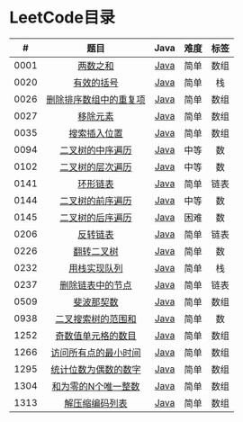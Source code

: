 # LeetCode目录

| # | 题目 | Java | 难度 | 标签 |
| :----:| :----:| :----: |:----: | :----:|
| 0001 | [两数之和](https://leetcode-cn.com/problems/two-sum) | [Java](https://github.com/yyuguang/leetcode/blob/master/src/com/lnzz/%E6%96%90%E6%B3%A2%E9%82%A3%E5%A5%91%E6%95%B0/_1_%E4%B8%A4%E6%95%B0%E4%B9%8B%E5%92%8C.java) | 简单 | 数组 |
| 0020 | [有效的括号](https://leetcode-cn.com/problems/valid-parentheses) | [Java](https://github.com/yyuguang/leetcode/blob/master/src/com/lnzz/栈/_20_有效的括号.java) | 简单 | 栈 |
| 0026 | [删除排序数组中的重复项](https://leetcode-cn.com/problems/remove-duplicates-from-sorted-array) | [Java](https://github.com/yyuguang/leetcode/blob/master/src/com/lnzz/%E6%95%B0%E7%BB%84/_26_%E5%88%A0%E9%99%A4%E6%8E%92%E5%BA%8F%E6%95%B0%E7%BB%84%E4%B8%AD%E7%9A%84%E9%87%8D%E5%A4%8D%E9%A1%B9.java) | 简单 | 数组 |
| 0027 | [移除元素](https://leetcode-cn.com/problems/remove-element) | [Java](https://github.com/yyuguang/leetcode/blob/master/src/com/lnzz/%E6%95%B0%E7%BB%84/_27_%E7%A7%BB%E9%99%A4%E5%85%83%E7%B4%A0.java ) |简单 | 数组 |
| 0035 | [搜索插入位置](https://leetcode-cn.com/problems/search-insert-position/) | [Java](https://github.com/yyuguang/leetcode/blob/master/src/com/lnzz/%E6%95%B0%E7%BB%84/_35_%E6%90%9C%E7%B4%A2%E6%8F%92%E5%85%A5%E4%BD%8D%E7%BD%AE.java) |简单 | 数组 |
| 0094 | [二叉树的中序遍历](https://leetcode-cn.com/problems/binary-tree-inorder-traversal) | [Java](https://github.com/yyuguang/leetcode/blob/master/src/com/lnzz/%E6%95%B0/_94_%E4%BA%8C%E5%8F%89%E6%A0%91%E7%9A%84%E4%B8%AD%E5%BA%8F%E9%81%8D%E5%8E%86.java) |中等 | 数 |
| 0102 | [二叉树的层次遍历](https://leetcode-cn.com/problems/binary-tree-level-order-traversal) | [Java](https://github.com/yyuguang/leetcode/blob/master/src/com/lnzz/%E6%95%B0/_102_%E4%BA%8C%E5%8F%89%E6%A0%91%E7%9A%84%E5%B1%82%E6%AC%A1%E9%81%8D%E5%8E%86.java) |中等 | 数 |
| 0141 | [环形链表](https://leetcode-cn.com/problems/linked-list-cycle) | [Java](https://github.com/yyuguang/leetcode/blob/master/src/com/lnzz/%E9%93%BE%E8%A1%A8/_141_%E7%8E%AF%E5%BD%A2%E9%93%BE%E8%A1%A8.java) |简单 | 链表 |
| 0144 | [二叉树的前序遍历](https://leetcode-cn.com/problems/binary-tree-preorder-traversal) | [Java](https://github.com/yyuguang/leetcode/blob/master/src/com/lnzz/%E6%95%B0/_144_%E4%BA%8C%E5%8F%89%E6%A0%91%E7%9A%84%E5%89%8D%E5%BA%8F%E9%81%8D%E5%8E%86.java) |中等 | 数 |
| 0145 | [二叉树的后序遍历](https://leetcode-cn.com/problems/binary-tree-postorder-traversal) | [Java](https://github.com/yyuguang/leetcode/blob/master/src/com/lnzz/%E6%95%B0/_145_%E4%BA%8C%E5%8F%89%E6%A0%91%E7%9A%84%E5%90%8E%E5%BA%8F%E9%81%8D%E5%8E%86.java) |困难 | 数 |
| 0206 | [反转链表](https://leetcode-cn.com/problems/reverse-linked-list) | [Java](https://github.com/yyuguang/leetcode/blob/master/src/com/lnzz/%E9%93%BE%E8%A1%A8/_206_%E5%8F%8D%E8%BD%AC%E9%93%BE%E8%A1%A8.java) |简单 | 链表 |
| 0226 | [翻转二叉树](https://leetcode-cn.com/problems/invert-binary-tree) | [Java](https://github.com/yyuguang/leetcode/blob/master/src/com/lnzz/%E6%95%B0/_226_%E7%BF%BB%E8%BD%AC%E4%BA%8C%E5%8F%89%E6%A0%91.java) |简单 | 数 |
| 0232 | [用栈实现队列](https://leetcode-cn.com/problems/implement-queue-using-stacks) | [Java](https://github.com/yyuguang/leetcode/blob/master/src/com/lnzz/%E6%A0%88/_232_%E7%94%A8%E6%A0%88%E5%AE%9E%E7%8E%B0%E9%98%9F%E5%88%97.java) |简单 | 栈 |
| 0237 | [删除链表中的节点](https://leetcode-cn.com/problems/delete-node-in-a-linked-list) | [Java](https://github.com/yyuguang/leetcode/blob/master/src/com/lnzz/%E9%93%BE%E8%A1%A8/_237_%E5%88%A0%E9%99%A4%E9%93%BE%E8%A1%A8%E4%B8%AD%E7%9A%84%E8%8A%82%E7%82%B9.java) |简单 | 链表 |
| 0509 | [斐波那契数](https://leetcode-cn.com/problems/fibonacci-number) | [Java](https://github.com/yyuguang/leetcode/blob/master/src/com/lnzz/%E6%96%90%E6%B3%A2%E9%82%A3%E5%A5%91%E6%95%B0/_509_%E6%96%90%E6%B3%A2%E9%82%A3%E5%A5%91%E6%95%B0.java) |简单 | 数组 |
| 0938 | [二叉搜索树的范围和](https://leetcode-cn.com/problems/range-sum-of-bst) | [Java](https://github.com/yyuguang/leetcode/blob/master/src/com/lnzz/%E6%95%B0/_938_%E4%BA%8C%E5%8F%89%E6%90%9C%E7%B4%A2%E6%A0%91%E7%9A%84%E8%8C%83%E5%9B%B4%E5%92%8C.java) |简单 | 数 |
| 1252 | [奇数值单元格的数目](https://leetcode-cn.com/problems/cells-with-odd-values-in-a-matrix) | [Java](https://github.com/yyuguang/leetcode/blob/master/src/com/lnzz/%E6%95%B0%E7%BB%84/_1252_%E5%A5%87%E6%95%B0%E5%80%BC%E5%8D%95%E5%85%83%E6%A0%BC%E7%9A%84%E6%95%B0%E7%9B%AE.java) |简单 | 数组 |
| 1266 | [访问所有点的最小时间](https://leetcode-cn.com/problems/minimum-time-visiting-all-points) | [Java](https://github.com/yyuguang/leetcode/blob/master/src/com/lnzz/%E6%95%B0%E7%BB%84/_1266_%E8%AE%BF%E9%97%AE%E6%89%80%E6%9C%89%E7%82%B9%E7%9A%84%E6%9C%80%E5%B0%8F%E6%97%B6%E9%97%B4.java) |简单 | 数组 |
| 1295 | [统计位数为偶数的数字](https://leetcode-cn.com/problems/find-numbers-with-even-number-of-digits) | [Java](https://github.com/yyuguang/leetcode/blob/master/src/com/lnzz/%E6%95%B0%E7%BB%84/_1295_%E7%BB%9F%E8%AE%A1%E4%BD%8D%E6%95%B0%E4%B8%BA%E5%81%B6%E6%95%B0%E7%9A%84%E6%95%B0%E5%AD%97.java) |简单 | 数组 |
| 1304 | [和为零的N个唯一整数](https://leetcode-cn.com/problems/find-n-unique-integers-sum-up-to-zero) | [Java](https://github.com/yyuguang/leetcode/blob/master/src/com/lnzz/%E6%95%B0%E7%BB%84/_1304_%E5%92%8C%E4%B8%BA%E9%9B%B6%E7%9A%84N%E4%B8%AA%E5%94%AF%E4%B8%80%E6%95%B4%E6%95%B0.java) |简单 | 数组 |
| 1313 | [解压缩编码列表](https://leetcode-cn.com/problems/decompress-run-length-encoded-list) | [Java](https://github.com/yyuguang/leetcode/blob/master/src/com/lnzz/%E6%95%B0%E7%BB%84/_1313_%E8%A7%A3%E5%8E%8B%E7%BC%A9%E7%BC%96%E7%A0%81%E5%88%97%E8%A1%A8.java) |简单 | 数组 |

